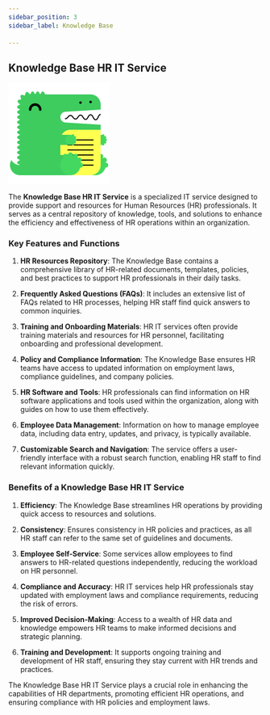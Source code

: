 ```yaml
---
sidebar_position: 3
sidebar_label: Knowledge Base

---
```

## Knowledge Base HR IT Service
![Docusaurus logo](/img/docusaurus.png)

The **Knowledge Base HR IT Service** is a specialized IT service designed to provide support and resources for Human Resources (HR) professionals. It serves as a central repository of knowledge, tools, and solutions to enhance the efficiency and effectiveness of HR operations within an organization.

### Key Features and Functions

1. **HR Resources Repository**: The Knowledge Base contains a comprehensive library of HR-related documents, templates, policies, and best practices to support HR professionals in their daily tasks.

2. **Frequently Asked Questions (FAQs)**: It includes an extensive list of FAQs related to HR processes, helping HR staff find quick answers to common inquiries.

3. **Training and Onboarding Materials**: HR IT services often provide training materials and resources for HR personnel, facilitating onboarding and professional development.

4. **Policy and Compliance Information**: The Knowledge Base ensures HR teams have access to updated information on employment laws, compliance guidelines, and company policies.

5. **HR Software and Tools**: HR professionals can find information on HR software applications and tools used within the organization, along with guides on how to use them effectively.

6. **Employee Data Management**: Information on how to manage employee data, including data entry, updates, and privacy, is typically available.

7. **Customizable Search and Navigation**: The service offers a user-friendly interface with a robust search function, enabling HR staff to find relevant information quickly.

### Benefits of a Knowledge Base HR IT Service

1. **Efficiency**: The Knowledge Base streamlines HR operations by providing quick access to resources and solutions.

2. **Consistency**: Ensures consistency in HR policies and practices, as all HR staff can refer to the same set of guidelines and documents.

3. **Employee Self-Service**: Some services allow employees to find answers to HR-related questions independently, reducing the workload on HR personnel.

4. **Compliance and Accuracy**: HR IT services help HR professionals stay updated with employment laws and compliance requirements, reducing the risk of errors.

5. **Improved Decision-Making**: Access to a wealth of HR data and knowledge empowers HR teams to make informed decisions and strategic planning.

6. **Training and Development**: It supports ongoing training and development of HR staff, ensuring they stay current with HR trends and practices.

The Knowledge Base HR IT Service plays a crucial role in enhancing the capabilities of HR departments, promoting efficient HR operations, and ensuring compliance with HR policies and employment laws.
